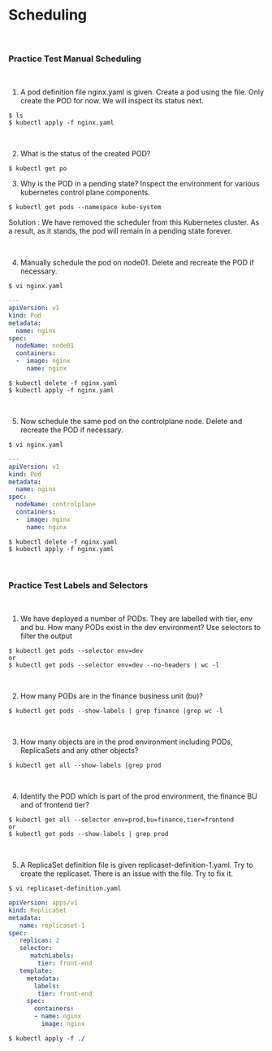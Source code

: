 # Scheduling

<br>

### Practice Test Manual Scheduling

<br>

1. A pod definition file nginx.yaml is given. Create a pod using the file.
Only create the POD for now. We will inspect its status next.

```
$ ls
$ kubectl apply -f nginx.yaml
```

<br>

2. What is the status of the created POD?

```
$ kubectl get po
```

3. Why is the POD in a pending state?
Inspect the environment for various kubernetes control plane components.

```
$ kubectl get pods --namespace kube-system
```
Solution : We have removed the scheduler from this Kubernetes cluster. As a result, as it stands, the pod will remain in a pending state forever.

<br>

4. Manually schedule the pod on node01.
Delete and recreate the POD if necessary.

```
$ vi nginx.yaml
```

```yaml
---
apiVersion: v1
kind: Pod
metadata:
  name: nginx
spec:
  nodeName: node01
  containers:
  -  image: nginx
     name: nginx
```

```
$ kubectl delete -f nginx.yaml
$ kubectl apply -f nginx.yaml
```

<br>

5. Now schedule the same pod on the controlplane node.
Delete and recreate the POD if necessary.

```
$ vi nginx.yaml
```

```yaml
---
apiVersion: v1
kind: Pod
metadata:
  name: nginx
spec:
  nodeName: controlplane
  containers:
  -  image: nginx
     name: nginx
```

```
$ kubectl delete -f nginx.yaml
$ kubectl apply -f nginx.yaml
```

<br>

### Practice Test Labels and Selectors

<br>

1. We have deployed a number of PODs. They are labelled with tier, env and bu. How many PODs exist in the dev environment?
Use selectors to filter the output

```
$ kubectl get pods --selector env=dev
or
$ kubectl get pods --selector env=dev --no-headers | wc -l
```

<br>

2. How many PODs are in the finance business unit (bu)?

```
$ kubectl get pods --show-labels | grep finance |grep wc -l
```

<br>

3. How many objects are in the prod environment including PODs, ReplicaSets and any other objects?

```
$ kubectl get all --show-labels |grep prod
```

<br>

4. Identify the POD which is part of the prod environment, the finance BU and of frontend tier?

```
$ kubectl get all --selector env=prod,bu=finance,tier=frontend
or
$ kubectl get pods --show-labels | grep prod
```

<br>

5. A ReplicaSet definition file is given replicaset-definition-1.yaml. Try to create the replicaset. There is an issue with the file. Try to fix it.

```
$ vi replicaset-definition.yaml
```

```yaml
apiVersion: apps/v1
kind: ReplicaSet
metadata:
   name: replicaset-1
spec:
   replicas: 2
   selector:
      matchLabels:
        tier: front-end
   template:
     metadata:
       labels:
        tier: front-end
     spec:
       containers:
       - name: nginx
         image: nginx
```

```
$ kubectl apply -f ./
```

<br>